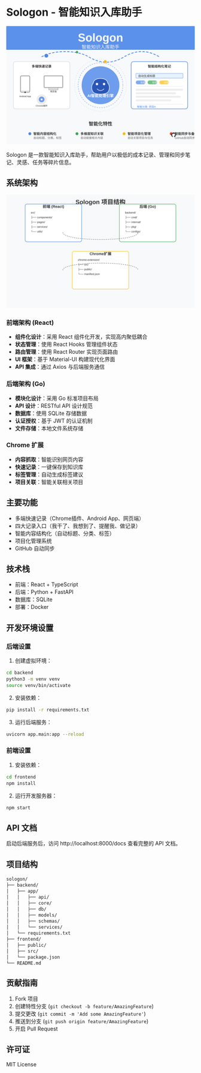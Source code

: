 # Sologon - 智能知识入库助手

![Sologon 宣传图](assert/images/sologon.svg)

Sologon 是一款智能知识入库助手，帮助用户以极低的成本记录、管理和同步笔记、灵感、任务等碎片信息。

## 系统架构

![项目结构图](assert/images/project-structure.svg)

### 前端架构 (React)
- **组件化设计**：采用 React 组件化开发，实现高内聚低耦合
- **状态管理**：使用 React Hooks 管理组件状态
- **路由管理**：使用 React Router 实现页面路由
- **UI 框架**：基于 Material-UI 构建现代化界面
- **API 集成**：通过 Axios 与后端服务通信

### 后端架构 (Go)
- **模块化设计**：采用 Go 标准项目布局
- **API 设计**：RESTful API 设计规范
- **数据库**：使用 SQLite 存储数据
- **认证授权**：基于 JWT 的认证机制
- **文件存储**：本地文件系统存储

### Chrome 扩展
- **内容抓取**：智能识别网页内容
- **快速记录**：一键保存到知识库
- **标签管理**：自动生成标签建议
- **项目关联**：智能关联相关项目

## 主要功能

- 多端快速记录（Chrome插件、Android App、网页端）
- 四大记录入口（我干了、我想到了、提醒我、做记录）
- 智能内容结构化（自动标题、分类、标签）
- 项目化管理系统
- GitHub 自动同步

## 技术栈

- 前端：React + TypeScript
- 后端：Python + FastAPI
- 数据库：SQLite
- 部署：Docker

## 开发环境设置

### 后端设置

1. 创建虚拟环境：
```bash
cd backend
python3 -m venv venv
source venv/bin/activate
```

2. 安装依赖：
```bash
pip install -r requirements.txt
```

3. 运行后端服务：
```bash
uvicorn app.main:app --reload
```

### 前端设置

1. 安装依赖：
```bash
cd frontend
npm install
```

2. 运行开发服务器：
```bash
npm start
```

## API 文档

启动后端服务后，访问 http://localhost:8000/docs 查看完整的 API 文档。

## 项目结构

```
sologon/
├── backend/
│   ├── app/
│   │   ├── api/
│   │   ├── core/
│   │   ├── db/
│   │   ├── models/
│   │   ├── schemas/
│   │   └── services/
│   └── requirements.txt
├── frontend/
│   ├── public/
│   ├── src/
│   └── package.json
└── README.md
```

## 贡献指南

1. Fork 项目
2. 创建特性分支 (`git checkout -b feature/AmazingFeature`)
3. 提交更改 (`git commit -m 'Add some AmazingFeature'`)
4. 推送到分支 (`git push origin feature/AmazingFeature`)
5. 开启 Pull Request

## 许可证

MIT License 
